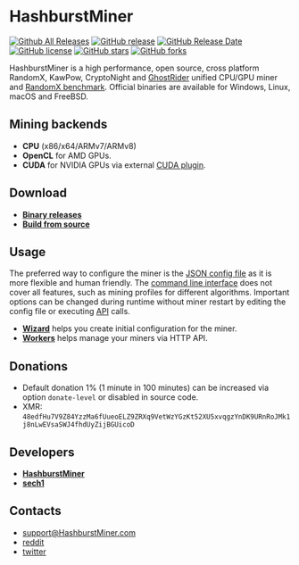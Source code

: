 # HashburstMiner

[![Github All Releases](https://img.shields.io/github/downloads/HashburstMiner/HashburstMiner/total.svg)](https://github.com/hashburst/HashburstMiner/HashburstMiner/releases)
[![GitHub release](https://img.shields.io/github/release/HashburstMiner/HashburstMiner/all.svg)](https://github.com/hashburst/HashburstMiner/HashburstMiner/releases)
[![GitHub Release Date](https://img.shields.io/github/release-date/HashburstMiner/HashburstMiner.svg)](https://github.com/hashburst/HashburstMiner/HashburstMiner/releases)
[![GitHub license](https://img.shields.io/github/license/HashburstMiner/HashburstMiner.svg)](https://github.com/hashburst/HashburstMiner/HashburstMiner/blob/master/LICENSE)
[![GitHub stars](https://img.shields.io/github/stars/HashburstMiner/HashburstMiner.svg)](https://github.com/hashburst/HashburstMiner/HashburstMiner/stargazers)
[![GitHub forks](https://img.shields.io/github/forks/HashburstMiner/HashburstMiner.svg)](https://github.com/hashburst/HashburstMiner/HashburstMiner/network)

HashburstMiner is a high performance, open source, cross platform RandomX, KawPow, CryptoNight and [GhostRider](https://github.com/hashburst/HashburstMiner/HashburstMiner/tree/master/src/crypto/ghostrider#readme) unified CPU/GPU miner and [RandomX benchmark](https://HashburstMiner.com/benchmark). Official binaries are available for Windows, Linux, macOS and FreeBSD.

## Mining backends
- **CPU** (x86/x64/ARMv7/ARMv8)
- **OpenCL** for AMD GPUs.
- **CUDA** for NVIDIA GPUs via external [CUDA plugin](https://github.com/hashburst/HashburstMiner/HashburstMiner-cuda).

## Download
* **[Binary releases](https://github.com/hashburst/HashburstMiner/HashburstMiner/releases)**
* **[Build from source](https://HashburstMiner.com/docs/miner/build)**

## Usage
The preferred way to configure the miner is the [JSON config file](https://HashburstMiner.com/docs/miner/config) as it is more flexible and human friendly. The [command line interface](https://HashburstMiner.com/docs/miner/command-line-options) does not cover all features, such as mining profiles for different algorithms. Important options can be changed during runtime without miner restart by editing the config file or executing [API](https://HashburstMiner.com/docs/miner/api) calls.

* **[Wizard](https://HashburstMiner.com/wizard)** helps you create initial configuration for the miner.
* **[Workers](http://workers.HashburstMiner.info)** helps manage your miners via HTTP API.

## Donations
* Default donation 1% (1 minute in 100 minutes) can be increased via option `donate-level` or disabled in source code.
* XMR: `48edfHu7V9Z84YzzMa6fUueoELZ9ZRXq9VetWzYGzKt52XU5xvqgzYnDK9URnRoJMk1j8nLwEVsaSWJ4fhdUyZijBGUicoD`

## Developers
* **[HashburstMiner](https://github.com/hashburst/HashburstMiner)**
* **[sech1](https://github.com/SChernykh)**

## Contacts
* support@HashburstMiner.com
* [reddit](https://www.reddit.com/user/HashburstMiner/)
* [twitter](https://twitter.com/HashburstMiner_dev)
